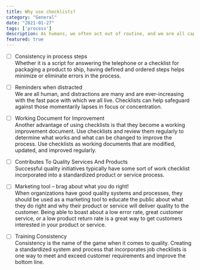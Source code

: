 ```yaml
---
title: Why use checklists?
category: "General"
date: "2021-01-27"
tags: ['process']
description: As humans, we often act out of routine, and we are all capable of “memorizing” steps to a process. However, that same human side to us can be distracted – even momentarily –  which can be long enough to miss a step and potentially cause an error in the process.
featured: true
---
```


- [ ] Consistency in process steps  
Whether it is a script for answering the telephone or a checklist for packaging a product to ship, having defined and ordered steps helps minimize or eliminate errors in the process.

- [ ] Reminders when distracted  
We are all human, and distractions are many and are ever-increasing with the fast pace with which we all live. Checklists can help safeguard against those momentarily lapses in focus or concentration.

- [ ] Working Document for Improvement  
Another advantage of using checklists is that they become a working improvement document. Use checklists and review them regularly to determine what works and what can be changed to improve the process. Use checklists as working documents that are modified, updated, and improved regularly.

- [ ] Contributes To Quality Services And Products  
Successful quality initiatives typically have some sort of work checklist incorporated into a standardized product or service process.

- [ ] Marketing tool – brag about what you do right!  
When organizations have good quality systems and processes, they should be used as a marketing tool to educate the public about what they do right and why their product or service will deliver quality to the customer. Being able to boast about a low error rate, great customer service, or a low product return rate is a great way to get customers interested in your product or service.

- [ ] Training Consistency  
Consistency is the name of the game when it comes to quality. Creating a standardized system and process that incorporates job checklists is one way to meet and exceed customer requirements and improve the bottom line.